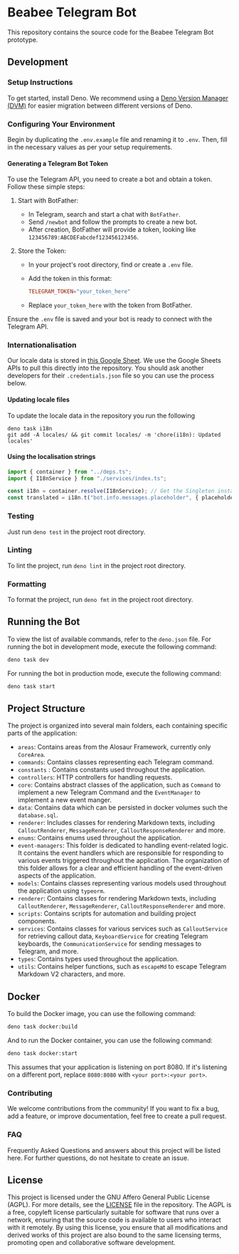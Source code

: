 # Beabee Telegram Bot

This repository contains the source code for the Beabee Telegram Bot prototype.

## Development

### Setup Instructions

To get started, install Deno. We recommend using a
[Deno Version Manager (DVM)](https://github.com/justjavac/dvm) for easier
migration between different versions of Deno.

### Configuring Your Environment

Begin by duplicating the `.env.example` file and renaming it to `.env`. Then,
fill in the necessary values as per your setup requirements.

#### Generating a Telegram Bot Token

To use the Telegram API, you need to create a bot and obtain a token. Follow
these simple steps:

1. Start with BotFather:
   - In Telegram, search and start a chat with `BotFather`.
   - Send `/newbot` and follow the prompts to create a new bot.
   - After creation, BotFather will provide a token, looking like
     `123456789:ABCDEFabcdef123456123456`.

2. Store the Token:
   - In your project's root directory, find or create a `.env` file.
   - Add the token in this format:

     ```makefile
     TELEGRAM_TOKEN="your_token_here"
     ```

   - Replace `your_token_here` with the token from BotFather.

Ensure the `.env` file is saved and your bot is ready to connect with the
Telegram API.

### Internationalisation

Our locale data is stored in
[this Google Sheet](https://docs.google.com/spreadsheets/d/1l35DW5OMi-xM8HXek5Q1jOxsXScINqqpEvPWDlpBPX8/edit#gid=0.).
We use the Google Sheets APIs to pull this directly into the repository. You
should ask another developers for their `.credentials.json` file so you can use
the process below.

#### Updating locale files

To update the locale data in the repository you run the following

```
deno task i18n
git add -A locales/ && git commit locales/ -m 'chore(i18n): Updated locales'
```

#### Using the localisation strings

```ts
import { container } from "../deps.ts";
import { I18nService } from "./services/index.ts";

const i18n = container.resolve(I18nService); // Get the Singleton instance of I18nService
const translated = i18n.t("bot.info.messages.placeholder", { placeholder: "Hello World!" }
```

### Testing

Just run `deno test` in the project root directory.

### Linting

To lint the project, run `deno lint` in the project root directory.

### Formatting

To format the project, run `deno fmt` in the project root directory.

## Running the Bot

To view the list of available commands, refer to the `deno.json` file. For
running the bot in development mode, execute the following command:

```bash
deno task dev
```

For running the bot in production mode, execute the following command:

```bash
deno task start
```

## Project Structure

The project is organized into several main folders, each containing specific
parts of the application:

- `areas`: Contains areas from the Alosaur Framework, currently only `CoreArea`.
- `commands`: Contains classes representing each Telegram command.
- `constants` : Contains constants used throughout the application.
- `controllers`: HTTP controllers for handling requests.
- `core`: Contains abstract classes of the application, such as `Command` to
  implement a new Telegram Command and the `EventManager` to implement a new
  event manger.
- `data`: Contains data which can be persisted in docker volumes such the
  `database.sql`.
- `renderer`: Includes classes for rendering Markdown texts, including
  `CalloutRenderer`, `MessageRenderer`, `CalloutResponseRenderer` and more.
- `enums`: Contains enums used throughout the application.
- `event-managers`: This folder is dedicated to handling event-related logic. It
  contains the event handlers which are responsible for responding to various
  events triggered throughout the application. The organization of this folder
  allows for a clear and efficient handling of the event-driven aspects of the
  application.
- `models`: Contains classes representing various models used throughout the
  application using `typeorm`.
- `renderer`: Contains classes for rendering Markdown texts, including
  `CalloutRenderer`, `MessageRenderer`, `CalloutResponseRenderer` and more.
- `scripts`: Contains scripts for automation and building project components.
- `services`: Contains classes for various services such as `CalloutService` for
  retrieving callout data, `KeyboardService` for creating Telegram keyboards,
  the `CommunicationService` for sending messages to Telegram, and more.
- `types`: Contains types used throughout the application.
- `utils`: Contains helper functions, such as `escapeMd` to escape Telegram
  Markdown V2 characters, and more.

## Docker

To build the Docker image, you can use the following command:

```bash
deno task docker:build
```

And to run the Docker container, you can use the following command:

```bash
deno task docker:start
```

This assumes that your application is listening on port 8080. If it's listening
on a different port, replace `8080:8080` with `<your port>:<your port>`.

### Contributing

We welcome contributions from the community! If you want to fix a bug, add a
feature, or improve documentation, feel free to create a pull request.

### FAQ

Frequently Asked Questions and answers about this project will be listed here.
For further questions, do not hesitate to create an issue.

## License

This project is licensed under the GNU Affero General Public License (AGPL). For
more details, see the [LICENSE](LICENSE) file in the repository. The AGPL is a
free, copyleft license particularly suitable for software that runs over a
network, ensuring that the source code is available to users who interact with
it remotely. By using this license, you ensure that all modifications and
derived works of this project are also bound to the same licensing terms,
promoting open and collaborative software development.
